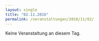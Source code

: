 ```yaml
---
layout: single
title: "02.11.2016"
permalink: /veranstaltungen/2016/11/02/
---
```


Keine Veranstaltung an diesem Tag.
